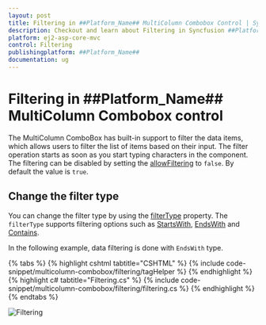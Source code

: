 ```yaml
---
layout: post
title: Filtering in ##Platform_Name## MultiColumn Combobox Control | Syncfusion
description: Checkout and learn about Filtering in Syncfusion ##Platform_Name## MultiColumn Combobox control of Syncfusion Essential JS 2 and more.
platform: ej2-asp-core-mvc
control: Filtering
publishingplatform: ##Platform_Name##
documentation: ug
---
```


# Filtering in ##Platform_Name## MultiColumn Combobox control

The MultiColumn ComboBox has built-in support to filter the data items, which allows users to filter the list of items based on their input. The filter operation starts as soon as you start typing characters in the component. The filtering can be disabled by setting the [allowFiltering](https://help.syncfusion.com/cr/aspnetcore-js2/Syncfusion.EJ2.MultiColumnComboBox.MultiColumnComboBox.html#Syncfusion_EJ2_MultiColumnComboBox_MultiColumnComboBox_AllowFiltering) to `false`. By default the value is `true`.

## Change the filter type

You can change the filter type by using the [filterType](https://help.syncfusion.com/cr/aspnetcore-js2/Syncfusion.EJ2.MultiColumnComboBox.MultiColumnComboBox.html#Syncfusion_EJ2_MultiColumnComboBox_MultiColumnComboBox_FilterType) property. The `filterType` supports filtering options such as [StartsWith](https://help.syncfusion.com/cr/aspnetcore-js2/Syncfusion.EJ2.MultiColumnComboBox.FilterType.html#Syncfusion_EJ2_MultiColumnComboBox_FilterType_StartsWith), [EndsWith](https://help.syncfusion.com/cr/aspnetcore-js2/Syncfusion.EJ2.MultiColumnComboBox.FilterType.html#Syncfusion_EJ2_MultiColumnComboBox_FilterType_EndsWith) and [Contains](https://help.syncfusion.com/cr/aspnetcore-js2/Syncfusion.EJ2.MultiColumnComboBox.FilterType.html#Syncfusion_EJ2_MultiColumnComboBox_FilterType_Contains).

In the following example, data filtering is done with `EndsWith` type.

{% tabs %}
{% highlight cshtml tabtitle="CSHTML" %}
{% include code-snippet/multicolumn-combobox/filtering/tagHelper %}
{% endhighlight %}
{% highlight c# tabtitle="Filtering.cs" %}
{% include code-snippet/multicolumn-combobox/filtering/filtering.cs %}
{% endhighlight %}
{% endtabs %}

![Filtering](images/filtering.png)